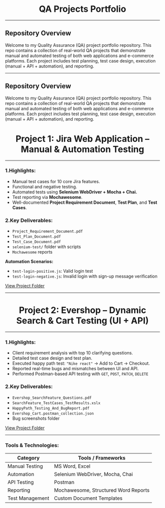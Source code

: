 ﻿<h1 align='center'> QA Projects Portfolio</h1>

---

## Repository Overview

Welcome to my Quality Assurance (QA) project portfolio repository. This repo contains a collection of real-world QA projects that demonstrate manual and automated testing of both web applications and e-commerce platforms. Each project includes test planning, test case design, execution (manual + API + automation), and reporting.

---

## Repository Overview

Welcome to my Quality Assurance (QA) project portfolio repository. This repo contains a collection of real-world QA projects that demonstrate manual and automated testing of both web applications and e-commerce platforms. Each project includes test planning, test case design, execution (manual + API + automation), and reporting.

<h1 align='center'>Project 1: Jira Web Application – Manual & Automation Testing</h1>

---

### **1.Highlights:**

- Manual test cases for 10 core Jira features.
- Functional and negative testing.
- Automated tests using **Selenium WebDriver + Mocha + Chai.**
- Test reporting via **Mochawesome**.
- Well-documented **Project Requirement Document**, **Test Plan**, and **Test Cases**.

### 2.Key Deliverables:

- `Project_Requirement_Document.pdf`
- `Test_Plan_Document.pdf`
- `Test_Case_Document.pdf`
- `selenium-test/` folder with scripts
- `Mochawesome` reports

**Automation Scenarios:**

- `test-login-positive.js`: Valid login test
- `test-login-negative.js`: Invalid login with sign-up message verification

[View Project Folder](./Project_1-Jira-WebApp-Manual-Automation-Testing)

---

<h1 align='center'>Project 2: Evershop – Dynamic Search & Cart Testing (UI + API)</h1>

---

### **1.Highlights:**

- Client requirement analysis with top 10 clarifying questions.
- Detailed test case design and test plan.
- Executed happy path test: `"Nike react"` → Add to Cart → Checkout.
- Reported real-time bugs and mismatches between UI and API.
- Performed Postman-based API testing with `GET`, `POST`, `PATCH`, `DELETE`

### 2.Key Deliverables:

- `Evershop_SearchFeature_Questions.pdf`
- `SearchFeature_TestCases_TestResults.xslx`
- `HappyPath_Testing_And_BugReport.pdf`
- `Evershop_Cart.postman_collection.json`
- Bug screenshots folder

[View Project Folder](./Project_2-Evershop-DynamicSearch-Cart-Testing)

---

### Tools & Technologies:

| Category        | Tools / Frameworks                   |
| --------------- | ------------------------------------ |
| Manual Testing  | MS Word, Excel                       |
| Automation      | Selenium WebDriver, Mocha, Chai      |
| API Testing     | Postman                              |
| Reporting       | Mochawesome, Structured Word Reports |
| Test Management | Custom Document Templates            |
